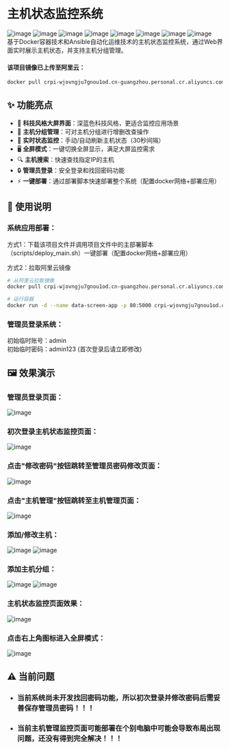 # 主机状态监控系统
![image](https://img.shields.io/badge/Windows-blue.svg)  ![image](https://img.shields.io/badge/ubuntu:20.04-blue.svg)  ![image](https://img.shields.io/badge/Docker-blue.svg)  ![image](https://img.shields.io/badge/Ansibler-blue.svg)  ![image](https://img.shields.io/badge/Shell-blue.svg)  ![image](https://img.shields.io/badge/Python-blue.svg)   ![image](https://img.shields.io/badge/html-blue.svg)   ![image](https://img.shields.io/badge/Python-css.svg)  
基于Docker容器技术和Ansible自动化运维技术的主机状态监控系统，通过Web界面实时展示主机状态，并支持主机分组管理。

#### 该项目镜像已上传至阿里云：  
```bash
docker pull crpi-wjovngju7gnou1od.cn-guangzhou.personal.cr.aliyuncs.com/hupeiye/data-screen:latest
```

## ✨ 功能亮点
- 🌌 **科技风格大屏界面**：深蓝色科技风格，更适合监控应用场景
- 🔧 **主机分组管理**：可对主机分组进行增删改查操作
- 🔄 **实时状态监控**：手动/自动刷新主机状态（30秒间隔）
- 🖥️ **全屏模式**：一键切换全屏显示，满足大屏监控需求
- 🔍 **主机搜索**：快速查找指定IP的主机
- 🔒 **管理员登录**：安全登录和找回密码功能
- ⚡ **一键部署**：通过部署脚本快速部署整个系统（配置docker网络+部署应用）

## 📖 使用说明
### 系统应用部署：
  
  方式1：下载该项目文件并调用项目文件中的主部署脚本（scripts/deploy_main.sh）一键部署（配置docker网络+部署应用）
  
  方式2：拉取阿里云镜像
```bash
# 从阿里云拉取镜像
docker pull crpi-wjovngju7gnou1od.cn-guangzhou.personal.cr.aliyuncs.com/hupeiye/data-screen:latest

# 运行容器
docker run -d --name data-screen-app -p 80:5000 crpi-wjovngju7gnou1od.cn-guangzhou.personal.cr.aliyuncs.com/hupeiye/data-screen
```

### 管理员登录系统：
    
  初始临时账号：admin  
  初始临时密码：admin123 (首次登录后请立即修改)  

## 🖼️ 效果演示
### 管理员登录页面：
![image](https://github.com/Secret1006/data-screen/blob/master/images/1.png)
### 初次登录主机状态监控页面：
![image](https://github.com/Secret1006/data-screen/blob/master/images/2.png)
### 点击"修改密码"按钮跳转至管理员密码修改页面：
![image](https://github.com/Secret1006/data-screen/blob/master/images/3.png)
### 点击"主机管理"按钮跳转至主机管理页面：
![image](https://github.com/Secret1006/data-screen/blob/master/images/4.png)
### 添加/修改主机：
![image](https://github.com/Secret1006/data-screen/blob/master/images/5.png)
![image](https://github.com/Secret1006/data-screen/blob/master/images/7.png)
### 添加主机分组：
![image](https://github.com/Secret1006/data-screen/blob/master/images/12.png)
![image](https://github.com/Secret1006/data-screen/blob/master/images/13.png)
### 主机状态监控页面效果：
![image](https://github.com/Secret1006/data-screen/blob/master/images/10.png)
### 点击右上角图标进入全屏模式：
![image](https://github.com/Secret1006/data-screen/blob/master/images/11.png)  

## ⚠️ 当前问题
- ### 当前系统尚未开发找回密码功能，所以初次登录并修改密码后需妥善保存管理员密码！！！
- ### 当前主机管理监控页面可能部署在个别电脑中可能会导致布局出现问题，还没有得到完全解决！！！

